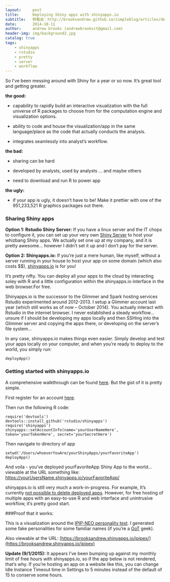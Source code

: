 ```yaml
---
layout:     post
title:      Deploying Shiny apps with shinyapps.io
subtitle:   转载自：http://brooksandrew.github.io/simpleblog/articles/deploying-apps-with-shinyapps-io/
date:       2014-10-11
author:     andrew brooks (andrewbrooksct@gmail.com)
header-img: img/background2.jpg
catalog: true
tags:
    - shinyapps
    - rstudio
    - pretty
    - server
    - workflow
---
```


So I’ve been messing around with Shiny for a year or so now. It’s great tool and getting greater.

**the good:**

- capability to rapidly build an interactive visualization with the full universe of R packages to choose from for the computation engine and visualization options.

- ability to code and house the visualization/app in the same language/place as the code that actually conducts the analysis.

- integrates seamlessly into analyst’s workflow.


**the bad:**

- sharing can be hard

- developed by analysts, used by analysts … and maybe others

- need to download and run R to power app


**the ugly:**

- if your app is ugly, it doesn’t have to be! Make it prettier with one of the 951,233,521 R graphics packages out there.


### Sharing Shiny apps

**Option 1: Rstudio Shiny Server:** If you have a linux server and the IT chops to configure it, you can set up your very own [Shiny Server](https://github.com/rstudio/shiny-server#shiny-server) to host your whizbang Shiny apps.
We actually set one up at my company, and it is pretty awesome… however I didn’t set it up and I don’t pay for the server.

**Option 2: Shinyapps.io:** If you’re just a mere human, like myself, without a server running in your house to host your app on some domain (which also costs $$), 
[shinyapps.io](http://shiny.rstudio.com/articles/shinyapps.html) is for you!

It’s pretty nifty. You can deploy all your apps to the cloud by interacting soley with R and a little configuration within the shinyapps.io interface in the web browser.For free.

Shinyapps.io is the successor to the Glimmer and Spark hosting services Rstudio experimented around 2012-2013. I setup a Glimmer account last year (which still works as of now – October 2014). You actually interact with Rstudio in the internet browser. I never established a steady workflow… unsure if I should be developing my apps locally and then SSHing into the Glimmer server and copying the apps there, or developing on the server’s file system…

In any case, shinyapps.io makes things even easier. Simply develop and test your apps locally on your computer, and when you’re ready to deploy to the world, you simply run:

```
deployApp()
```

### Getting started with shinyapps.io

A comprehensive walkthrough can be found [here](http://shiny.rstudio.com/articles/shinyapps.html). But the gist of it is pretty simple.

First register for an account [here](https://www.shinyapps.io/).

Then run the following R code:

```
require('devtools')
devtools::install_github('rstudio/shinyapps')
require('shinyapps')
shinyapps::setAccountInfo(name='yourUserNameHere', token='yourTokenHere', secret='yourSecretHere')
```

Then navigate to directory of app

```
setwd('/Users/whoeverYouAre/yourShinyApps/yourFavoriteApp')
deployApp()
```

And voila - you’ve deployed yourFavoriteApp Shiny App to the world… viewable at the URL something like: https://yourUsersName.shinyapps.io/yourFavoriteApp/

shinyapps.io is still very much a work-in-progress. For example, It’s currently [not possible to delete deployed apps](https://github.com/rstudio/shinyapps/issues/23). However, for 
free hosting of multiple apps with an easy-to-use R and web interface and unintrusive workflow, it’s pretty good start.

###Proof that it works:

This is a visualization around the [IPIP-NEO personality test](http://www.personal.psu.edu/j5j/IPIP). I generated some fake personalities for some familiar names (if you’re a [GoT](http://en.wikipedia.org/wiki/Game_of_Thrones) geek).

Also viewable at the URL: [https://brooksandrew.shinyapps.io/ipipex/](https://brooksandrew.shinyapps.io/ipipex)

**Update (9/1/2015):** It appears I’ve been bumping up against my monthly limit of free hours with shinyapps.io, so if the app below is not rendered, that’s why. If you’re hosting an app on a website like this, you can change Idle Instance Timeout time in Settings to 5 minutes instead of the default of 15 to conserve some hours.
